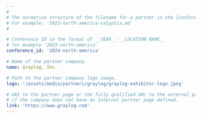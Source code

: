 ```yaml
---
#
# The normative structure of the filename for a partner is the {conference_id}-partner-company-name.md
# For example: '2023-north-america-calyptia.md'
#

# Conference ID in the format of __YEAR__-__LOCATION_NAME__
# for example '2023-north-america'
conference_id: '2024-north-america'

# Name of the partner company.
name: Graylog, Inc.

# Path to the partner company logo image.
logo: '/assets/media/partners/graylog/graylog-exhibitor-logo.jpeg'

# URI to the partner page or the fully qualified URL to the external partner site
# if the company does not have an internal partner page defined.
link: 'https://www.graylog.com'
---
```

